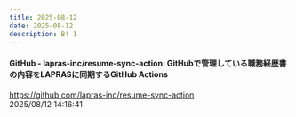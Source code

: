```yaml
---
title: 2025-08-12
date: 2025-08-12
description: B! 1
---
```


#### GitHub - lapras-inc/resume-sync-action: GitHubで管理している職務経歴書の内容をLAPRASに同期するGitHub Actions
https://github.com/lapras-inc/resume-sync-action<br>
2025/08/12 14:16:41<br>


